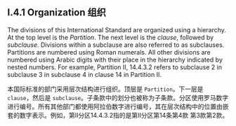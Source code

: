 ## I.4.1 Organization 组织

The divisions of this International Standard are organized using a hierarchy. At the top level is the *Partition*. The next level is the *clause*, followed by *subclause*. Divisions within a subclause are also referred to as subclauses. Partitions are numbered using Roman numerals. All other divisions are numbered using Arabic digits with their place in the hierarchy indicated by nested numbers. For example, Partition II, 14.4.3.2 refers to subclause 2 in subclause 3 in subclause 4 in clause 14 in Partition II.

本国际标准的部门采用层次结构进行组织。顶层是 `Partition`。下一层是 `clause`，然后是 `subclause`。子条款中的划分也被称为子条款。分区使用罗马数字进行编号。所有其他部门都使用阿拉伯数字进行编号，其在层次结构中的位置由嵌套的数字表示。例如，第II分区14.4.3.2指的是第II分区第14条第4款 第3款第2款。

